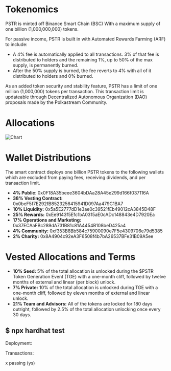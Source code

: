 # Tokenomics
PSTR is minted off Binance Smart Chain (BSC) With a maximum supply of one billion (1,000,000,000) tokens. 

For passive income, PSTR is built in with Automated Rewards Farming (ARF) to include:

- A 4% fee is automatically applied to all transactions. 3% of that fee is distributed to holders and the remaining 1%, up to 50% of the max supply, is permanently burned.
- After the 50% supply is burned, the fee reverts to 4% with all of it distributed to holders and 0% burned. 

As an added token security and stability feature, PSTR has a limit of one million (1,000,000) tokens per transaction. This transaction limit is updateable through Decentralized Autonomous Organization (DAO) proposals made by the Polkastream Community.


# Allocations
![Chart](https://user-images.githubusercontent.com/91648013/167249141-72f4471a-6485-4df6-ba70-8851319ac1fc.png)


# Wallet Distributions
The smart contract deploys one billion PSTR tokens to the following wallets which are excluded from paying fees, receiving dividends, and per transaction limit.
- **4% Public**: 0x0F18A35beee3604bDAa28A45e299d166f037116A
- **38% Vesting Contract:** 0x0beF5f7E292fB8523256415941D097Aa479C1BA7
- **10% Liquidity:** 0x5a5E2777dD1e3ae0c39521fEb49012cA3845D48F
- **25% Rewards:** 0xEe9143f5Efc1bA0315aE0cADc148843e4D7920Ea
- **17% Operations and Marketing:** 0x37ECAaFBc289dA731B81c81A4454B108beD425a4  
- **4% Community:** 0xf353B8Bb584c75900090e7F5e4309706e79d5385
- **2% Charity:** 0x8A4904c92eA3F6508f4b7bA26537BFe31B09A5ee


# Vested Allocations and Terms
- **10% Seed:** 5% of the total allocation is unlocked during the $PSTR Token Generation Event (TGE) with a one-month cliff, followed by twelve months of external and linear (per block) unlock.
- **7% Private:** 10% of the total allocation is unlocked during TGE with a one-month cliff, followed by eleven months of external and linear unlock.
- **21% Team and Advisors:** All of the tokens are locked for 180 days outright, followed by 2.5% of the total allocation unlocking once every 30 days.  


## $ npx hardhat test

Deployment:


Transactions:


x passing (ys)
